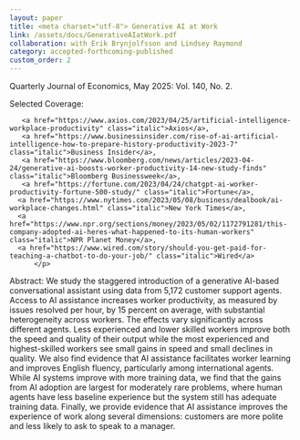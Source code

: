 ```yaml
---
layout: paper
title: <meta charset="utf-8"> Generative AI at Work
link: /assets/docs/GenerativeAIatWork.pdf
collaboration: with Erik Brynjolfsson and Lindsey Raymond
category: accepted-forthcoming-published
custom_order: 2
---
```


  <div>
  <div class="text-teal-600 text-base mb-2">
  <p><span class="italic">Quarterly Journal of Economics</span>, May 2025: Vol. 140, No. 2.</p>
    <p>Selected Coverage:
       
       <a href="https://www.axios.com/2023/04/25/artificial-intelligence-workplace-productivity" class="italic">Axios</a>,
       <a href="https://www.businessinsider.com/rise-of-ai-artificial-intelligence-how-to-prepare-history-productivity-2023-7" class="italic">Business Insider</a>,
       <a href="https://www.bloomberg.com/news/articles/2023-04-24/generative-ai-boosts-worker-productivity-14-new-study-finds" class="italic">Bloomberg Businessweek</a>,
       <a href="https://fortune.com/2023/04/24/chatgpt-ai-worker-productivity-fortune-500-study/" class="italic">Fortune</a>,
      <a href="https://www.nytimes.com/2023/05/08/business/dealbook/ai-workplace-changes.html" class="italic">New York Times</a>, 
      <a href="https://www.npr.org/sections/money/2023/05/02/1172791281/this-company-adopted-ai-heres-what-happened-to-its-human-workers" class="italic">NPR Planet Money</a>, 
      <a href="https://www.wired.com/story/should-you-get-paid-for-teaching-a-chatbot-to-do-your-job/" class="italic">Wired</a>
          </p>
  </div>

  <p><span class="font-medium">Abstract: </span> We study the staggered introduction of a generative AI-based conversational assistant using data from 5,172 customer support agents. Access to AI assistance increases worker productivity, as measured by issues resolved per hour, by 15 percent on average, with substantial heterogeneity
across workers. The effects vary significantly across different agents. Less experienced and lower skilled workers improve both the speed and quality of their output while the most experienced and highest-skilled workers see small gains in speed and small declines in quality. We also find evidence that AI assistance facilitates worker learning and improves English fluency, particularly among international agents. While AI systems improve with more training data, we find that the gains from AI adoption are largest for moderately rare problems, where human agents have less baseline experience but the system still has adequate training data. Finally, we provide evidence that AI assistance improves the experience of work along several dimensions: customers are more polite and less likely to ask to speak to a manager.
  </p>
</div>
